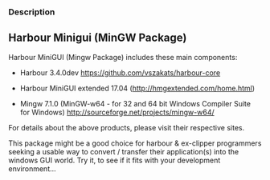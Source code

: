 
### Description

Harbour Minigui (MinGW Package)
-----------------------------------------------------------------------
Harbour MiniGUI (Mingw Package) includes these main components:

- Harbour 3.4.0dev
  https://github.com/vszakats/harbour-core

- Harbour MiniGUI extended 17.04 (http://hmgextended.com/home.html)

- Mingw 7.1.0 (MinGW-w64 - for 32 and 64 bit Windows Compiler Suite for Windows)
  http://sourceforge.net/projects/mingw-w64/

For details about the above products, please visit their respective sites.

This package might be a good choice for harbour & ex-clipper programmers seeking
a usable way to convert / transfer their application(s) into the windows GUI world.
Try it, to see if it fits with your development environment...



